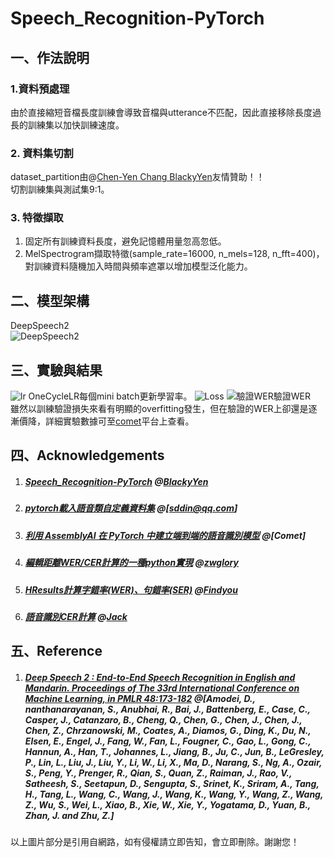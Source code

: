 # Speech_Recognition-PyTorch
## 一、作法說明
### 1.資料預處理
由於直接縮短音檔長度訓練會導致音檔與utterance不匹配，因此直接移除長度過長的訓練集以加快訓練速度。
### 2. 資料集切割
dataset_partition由@[Chen-Yen Chang BlackyYen](https://github.com/BlackyYen/Dataset_Partition)友情贊助！！  
切割訓練集與測試集9:1。
### 3. 特徵擷取
1. 固定所有訓練資料長度，避免記憶體用量忽高忽低。
2. MelSpectrogram擷取特徵(sample_rate=16000, n_mels=128, n_fft=400)，對訓練資料隨機加入時間與頻率遮罩以增加模型泛化能力。
## 二、模型架構
DeepSpeech2  
![DeepSpeech2](https://github.com/BlackyYen/Speech_Recognition-PyTorch/blob/Jack/images/deepspeech2(1).png?raw=true)  
## 三、實驗與結果
![lr](https://github.com/BlackyYen/Speech_Recognition-PyTorch/blob/Jack/images/rnn7-rnndim1024-drop0.1/train_learning_rate.jpeg?raw=true)
OneCycleLR每個mini batch更新學習率。
![Loss](https://github.com/BlackyYen/Speech_Recognition-PyTorch/blob/Jack/images/rnn7-rnndim1024-drop0.1/loss.jpg?raw=true)
![驗證WER驗證WER](https://github.com/BlackyYen/Speech_Recognition-PyTorch/blob/Jack/images/rnn7-rnndim1024-drop0.1/wer.jpg?raw=true)  
雖然以訓練驗證損失來看有明顯的overfitting發生，但在驗證的WER上卻還是逐漸價降，詳細實驗數據可至[comet](https://www.comet.ml/jerryjack121/speech/8d7af6e924ba4bf08086b225506f33c2?experiment-tab=chart&showOutliers=true&smoothing=0&transformY=smoothing&viewId=0Az4gwmjBfiXAHGwodKdCQqBg&xAxis=epoch)平台上查看。
## 四、Acknowledgements
1. ##### [Speech_Recognition-PyTorch](https://github.com/BlackyYen/Speech_Recognition-PyTorch) @[BlackyYen](https://github.com/BlackyYen)
2. ##### [pytorch載入語音類自定義資料集](https://www.it145.com/9/56376.html) @[sddin@qq.com]
3. ##### [利用 AssemblyAI 在 PyTorch 中建立端到端的語音識別模型](https://cloud.tencent.com/developer/article/1645492) @[Comet]
4. ##### [編輯距離WER/CER計算的一種python實現](https://blog.csdn.net/baobao3456810/article/details/107381052) @[zwglory](https://blog.csdn.net/baobao3456810)
5. ##### [HResults計算字錯率(WER)、句錯率(SER)](https://www.cnblogs.com/findyou/p/10646312.html)  @[Findyou](https://home.cnblogs.com/u/findyou/)
6. ##### [語音識別CER計算](https://zhuanlan.zhihu.com/p/114414797) @[Jack](https://www.zhihu.com/people/honher)
## 五、Reference
1. ##### [Deep Speech 2 : End-to-End Speech Recognition in English and Mandarin. Proceedings of The 33rd International Conference on Machine Learning, in PMLR 48:173-182](http://proceedings.mlr.press/v48/amodei16) @[Amodei, D., nanthanarayanan, S., Anubhai, R., Bai, J., Battenberg, E., Case, C., Casper, J., Catanzaro, B., Cheng, Q., Chen, G., Chen, J., Chen, J., Chen, Z., Chrzanowski, M., Coates, A., Diamos, G., Ding, K., Du, N., Elsen, E., Engel, J., Fang, W., Fan, L., Fougner, C., Gao, L., Gong, C., Hannun, A., Han, T., Johannes, L., Jiang, B., Ju, C., Jun, B., LeGresley, P., Lin, L., Liu, J., Liu, Y., Li, W., Li, X., Ma, D., Narang, S., Ng, A., Ozair, S., Peng, Y., Prenger, R., Qian, S., Quan, Z., Raiman, J., Rao, V., Satheesh, S., Seetapun, D., Sengupta, S., Srinet, K., Sriram, A., Tang, H., Tang, L., Wang, C., Wang, J., Wang, K., Wang, Y., Wang, Z., Wang, Z., Wu, S., Wei, L., Xiao, B., Xie, W., Xie, Y., Yogatama, D., Yuan, B., Zhan, J. and Zhu, Z.]

以上圖片部分是引用自網路，如有侵權請立即告知，會立即刪除。謝謝您！